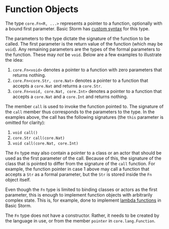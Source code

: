 Function Objects
================

The type `core.Fn<R, ...>` represents a pointer to a function, optionally with a bound first
parameter. Basic Storm has [custom syntax](md:/Language_Reference/Basic_Storm/Names) for this type.

The parameters to the type dictate the signature of the function to be called. The first parameter
is the return value of the function (which may be `void`). Any remaining parameters are the types of
the formal parameters to the function. These may *not* be `void`. Below are a few examples to
illustrate the idea:

1. `core.Fn<void>` denotes a pointer to a function with zero parameters that returns nothing.
2. `core.Fn<core.Str, core.Nat>` denotes a pointer to a function that accepts a `core.Nat` and returns a `core.Str`.
3. `core.Fn<void, core.Nat, core.Int>` denotes a pointer to a function that accepts a `core.Nat` and a `core.Int` and returns nothing.

The member `call` is used to invoke the function pointed to. The signature of the `call` member thus
corresponds to the parameters to the type. In the examples above, the call has the following
signatures (the `this` parameter is omitted for clarity):

1. `void call()`
2. `core.Str call(core.Nat)`
3. `void call(core.Nat, core.Int)`


The `Fn` type may also contain a pointer to a class or an actor that should be used as the first
parameter of the call. Because of this, the signature of the class that is pointed to differ from
the signature of the `call` function. For example, the function pointer in case 1 above may call a
function that accepts a `Str` as a formal parameter, but the `Str` is stored inside the `Fn` object
itself.

Even though the `Fn` type is limited to binding classes or actors as the first parameter, this is
enough to implement function objects with arbitrarily complex state. This is, for example, done to
implement [lambda functions](md:/Language_Reference/Basic_Storm/Code/Function_Objects) in Basic
Storm.

The `Fn` type does not have a constructor. Rather, it needs to be created by the language in use, or
from the member `pointer` in `core.lang.Function`.
